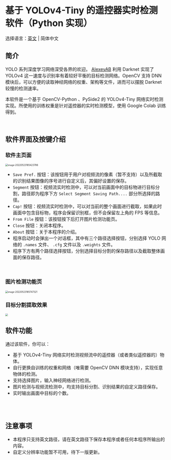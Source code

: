 # 基于 YOLOv4-Tiny 的遥控器实时检测软件（Python 实现）

选择语言：[英文](https://github.com/marc0cheung/YOLOv4_Detection_dnnOpenCV/blob/main/Python/README.md) | 简体中文

## 简介

YOLO 系列深度学习网络深受各界的欢迎。 [AlexeyAB](https://github.com/AlexeyAB/darknet/) 利用 Darknet 实现了 YOLOv4 这一速度与识别率有着较好平衡的目标检测网络。OpenCV 支持 DNN 模块后，可以方便的读取神经网络的权重、架构等文件，进而可以摆脱 Darknet 较慢的检测速率。

本软件是一个基于 OpenCV-Python 、PySide2 的 YOLOv4-Tiny 网络实时检测实现。所使用的训练权重是针对遥控器的实时检测模型，使用 Google Colab 训练得到。

<br>

## 软件界面及按键介绍

### 软件主页面

<img src="https://github.com/marc0cheung/YOLOv4_RemoteDetection_OpenCVDNN/raw/main/Python/README_SimplifiedCN.assets/image-20220523165423786.png" alt="image-20220523165423786" style="zoom: 50%;" />

<br>

- `Save Pref.` 按钮：该按钮用于用户对视频流的像素（暂不支持）以及所截取的识别结果图像的序号进行自定义后，其偏好设置的保存。
- `Segment` 按钮：视频流实时检测中，可以对当前画面中的目标物进行目标分割，路径即为程序下方 `Select Segment Saving Path....` 部分所选择的路径。
- `Cap!` 按钮：视频流实时检测中，可以对当前的整个画面进行截取，如果此时画面中包含目标物，程序会保留识别框，但不会保留左上角的 FPS 等信息。
- `From File` 按钮：该按钮按下后打开图片检测功能页。
- `Close` 按钮：关闭本程序。
- `About` 按钮：关于本程序的介绍。
- 程序启动时会弹出一个对话框，其中有三个路径选择按钮，分别选择 YOLO 网络的 `.names` 文件、 `.cfg` 文件以及 `.weights` 文件。
- 程序下方有两个路径选择按钮，分别选择目标分割的保存路径以及截取整体画面的保存路径。

<br>

### 图片检测功能页

<img src="https://github.com/marc0cheung/YOLOv4_RemoteDetection_OpenCVDNN/blob/main/Python/README_SimplifiedCN.assets/image-20220523165747321.png?raw=true" alt="image-20220523165747321" style="zoom: 50%;" />

<br>

### 目标分割提取效果

<img src="https://github.com/marc0cheung/YOLOv4_RemoteDetection_OpenCVDNN/blob/main/Python/README_SimplifiedCN.assets/image-20220523165857078.png?raw=true" style="zoom: 50%;" />

<br>

## 软件功能

通过该软件，你可以：

- 基于 YOLOv4-Tiny 网络实时检测视频流中的遥控器（或者类似遥控器的）物体。
- 自行更换自训练的权重和网络（唯需要 OpenCV DNN 模块支持），实现任意物体的检测。
- 支持选择图片，输入神经网络进行检测。
- 图片检测与视频流检测中，均支持目标分割、识别结果的自定义路径保存。
- 实时输出画面中目标的个数。

<br>

<br>

## 注意事项

- 本程序只支持英文路径，请在英文路径下保存本程序或者任何本程序所输出的内容。
- 自定义分辨率功能暂不可用，待下一版更新。

<br>

<br>
